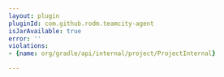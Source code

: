 ```yaml
---
layout: plugin
pluginId: com.github.rodm.teamcity-agent
isJarAvailable: true
error: ''
violations:
- {name: org/gradle/api/internal/project/ProjectInternal}

---
```

